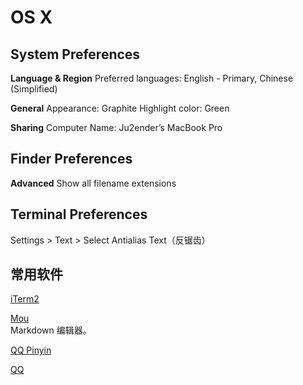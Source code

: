 OS X
====

System Preferences
------------------

**Language & Region**
Preferred languages: English - Primary, Chinese (Simplified)

**General**
Appearance: Graphite
Highlight color: Green

**Sharing**
Computer Name: Ju2ender’s MacBook Pro

Finder Preferences
------------------

**Advanced**
Show all filename extensions

Terminal Preferences
--------------------

Settings > Text > Select Antialias Text（反锯齿）

常用软件
-------

[iTerm2](http://www.iterm2.com/#/section/downloads)    

[Mou](http://mouapp.com)    
Markdown 编辑器。

[QQ Pinyin](http://qq.pinyin.cn/)

[QQ](http://im.qq.com/macqq/index.shtml)
